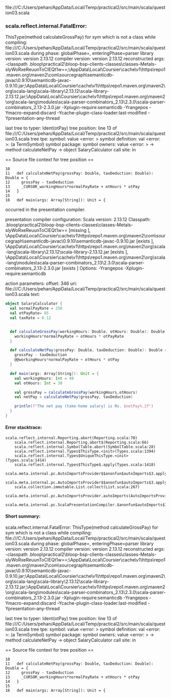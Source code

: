 file:///C:/Users/pehan/AppData/Local/Temp/practical2/src/main/scala/question03.scala
### scala.reflect.internal.FatalError: 
  ThisType(method calculateGrossPay) for sym which is not a class
     while compiling: file:///C:/Users/pehan/AppData/Local/Temp/practical2/src/main/scala/question03.scala
        during phase: globalPhase=<no phase>, enteringPhase=parser
     library version: version 2.13.12
    compiler version: version 2.13.12
  reconstructed args: -classpath <WORKSPACE>\.bloop\practical2\bloop-bsp-clients-classes\classes-Metals-slyWoRxeReuunToCIEQt1w==;<HOME>\AppData\Local\Coursier\cache\v1\https\repo1.maven.org\maven2\com\sourcegraph\semanticdb-javac\0.9.10\semanticdb-javac-0.9.10.jar;<HOME>\AppData\Local\Coursier\cache\v1\https\repo1.maven.org\maven2\org\scala-lang\scala-library\2.13.12\scala-library-2.13.12.jar;<HOME>\AppData\Local\Coursier\cache\v1\https\repo1.maven.org\maven2\org\scala-lang\modules\scala-parser-combinators_2.13\2.3.0\scala-parser-combinators_2.13-2.3.0.jar -Xplugin-require:semanticdb -Yrangepos -Ymacro-expand:discard -Ycache-plugin-class-loader:last-modified -Ypresentation-any-thread

  last tree to typer: Ident(otPay)
       tree position: line 13 of file:///C:/Users/pehan/AppData/Local/Temp/practical2/src/main/scala/question03.scala
            tree tpe: <error>
              symbol: value <error: <none>>
   symbol definition: val <error: <none>>: <error> (a TermSymbol)
      symbol package: <empty>
       symbol owners: value <error: <none>> -> method calculateNetPay -> object SalaryCalculator
           call site: <none> in <none>

== Source file context for tree position ==

    10 
    11   def calculateNetPay(grossPay: Double, taxDeduction: Double): Double = {
    12     grossPay - taxDeduction
    13     _CURSOR_workingHours*normalPayRate + otHours * otPay
    14   }
    15 
    16   def main(args: Array[String]): Unit = {

occurred in the presentation compiler.

presentation compiler configuration:
Scala version: 2.13.12
Classpath:
<WORKSPACE>\.bloop\practical2\bloop-bsp-clients-classes\classes-Metals-slyWoRxeReuunToCIEQt1w== [missing ], <HOME>\AppData\Local\Coursier\cache\v1\https\repo1.maven.org\maven2\com\sourcegraph\semanticdb-javac\0.9.10\semanticdb-javac-0.9.10.jar [exists ], <HOME>\AppData\Local\Coursier\cache\v1\https\repo1.maven.org\maven2\org\scala-lang\scala-library\2.13.12\scala-library-2.13.12.jar [exists ], <HOME>\AppData\Local\Coursier\cache\v1\https\repo1.maven.org\maven2\org\scala-lang\modules\scala-parser-combinators_2.13\2.3.0\scala-parser-combinators_2.13-2.3.0.jar [exists ]
Options:
-Yrangepos -Xplugin-require:semanticdb


action parameters:
offset: 346
uri: file:///C:/Users/pehan/AppData/Local/Temp/practical2/src/main/scala/question03.scala
text:
```scala
object SalaryCalculator {
  val normalPayRate = 250
  val otPayRate= 85
  val taxRate = 0.12


  def calculateGrossPay(workingHours: Double, otHours: Double): Double = {
    workingHours*normalPayRate + otHours * otPayRate
  }

  def calculateNetPay(grossPay: Double, taxDeduction: Double): Double = {
    grossPay - taxDeduction
    @@workingHours*normalPayRate + otHours * otPay
  }

  def main(args: Array[String]): Unit = {
    val workingHours: Int = 40
    val otHours: Int = 30

    val grossPay = calculateGrossPay(workingHours,otHours)
    val netPay = calculateNetPay(grossPay, taxDeduction)

    println(f"The net pay (take-home salary) is Rs. $netPay%.2f")
  }
}

```



#### Error stacktrace:

```
scala.reflect.internal.Reporting.abort(Reporting.scala:70)
	scala.reflect.internal.Reporting.abort$(Reporting.scala:66)
	scala.reflect.internal.SymbolTable.abort(SymbolTable.scala:28)
	scala.reflect.internal.Types$ThisType.<init>(Types.scala:1394)
	scala.reflect.internal.Types$UniqueThisType.<init>(Types.scala:1414)
	scala.reflect.internal.Types$ThisType$.apply(Types.scala:1418)
	scala.meta.internal.pc.AutoImportsProvider$$anonfun$autoImports$3.applyOrElse(AutoImportsProvider.scala:74)
	scala.meta.internal.pc.AutoImportsProvider$$anonfun$autoImports$3.applyOrElse(AutoImportsProvider.scala:60)
	scala.collection.immutable.List.collect(List.scala:267)
	scala.meta.internal.pc.AutoImportsProvider.autoImports(AutoImportsProvider.scala:60)
	scala.meta.internal.pc.ScalaPresentationCompiler.$anonfun$autoImports$1(ScalaPresentationCompiler.scala:299)
```
#### Short summary: 

scala.reflect.internal.FatalError: 
  ThisType(method calculateGrossPay) for sym which is not a class
     while compiling: file:///C:/Users/pehan/AppData/Local/Temp/practical2/src/main/scala/question03.scala
        during phase: globalPhase=<no phase>, enteringPhase=parser
     library version: version 2.13.12
    compiler version: version 2.13.12
  reconstructed args: -classpath <WORKSPACE>\.bloop\practical2\bloop-bsp-clients-classes\classes-Metals-slyWoRxeReuunToCIEQt1w==;<HOME>\AppData\Local\Coursier\cache\v1\https\repo1.maven.org\maven2\com\sourcegraph\semanticdb-javac\0.9.10\semanticdb-javac-0.9.10.jar;<HOME>\AppData\Local\Coursier\cache\v1\https\repo1.maven.org\maven2\org\scala-lang\scala-library\2.13.12\scala-library-2.13.12.jar;<HOME>\AppData\Local\Coursier\cache\v1\https\repo1.maven.org\maven2\org\scala-lang\modules\scala-parser-combinators_2.13\2.3.0\scala-parser-combinators_2.13-2.3.0.jar -Xplugin-require:semanticdb -Yrangepos -Ymacro-expand:discard -Ycache-plugin-class-loader:last-modified -Ypresentation-any-thread

  last tree to typer: Ident(otPay)
       tree position: line 13 of file:///C:/Users/pehan/AppData/Local/Temp/practical2/src/main/scala/question03.scala
            tree tpe: <error>
              symbol: value <error: <none>>
   symbol definition: val <error: <none>>: <error> (a TermSymbol)
      symbol package: <empty>
       symbol owners: value <error: <none>> -> method calculateNetPay -> object SalaryCalculator
           call site: <none> in <none>

== Source file context for tree position ==

    10 
    11   def calculateNetPay(grossPay: Double, taxDeduction: Double): Double = {
    12     grossPay - taxDeduction
    13     _CURSOR_workingHours*normalPayRate + otHours * otPay
    14   }
    15 
    16   def main(args: Array[String]): Unit = {